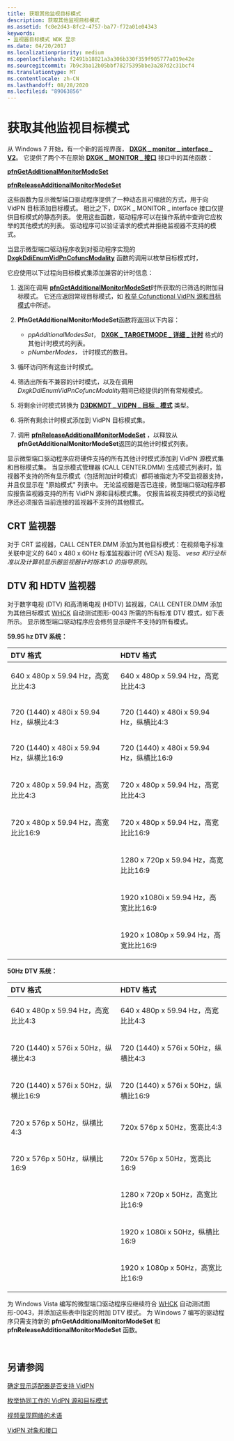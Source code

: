 ```yaml
---
title: 获取其他监视目标模式
description: 获取其他监视目标模式
ms.assetid: fc0e2d43-8fc2-4757-ba77-f72a01e04343
keywords:
- 监视器目标模式 WDK 显示
ms.date: 04/20/2017
ms.localizationpriority: medium
ms.openlocfilehash: f2491b18821a3a306b330f359f905777a019e42e
ms.sourcegitcommit: 7b9c3ba12b05bbf78275395bbe3a287d2c31bcf4
ms.translationtype: MT
ms.contentlocale: zh-CN
ms.lasthandoff: 08/28/2020
ms.locfileid: "89063856"
---
```

# <a name="obtaining-additional-monitor-target-modes"></a>获取其他监视目标模式


从 Windows 7 开始，有一个新的监视界面， [**DXGK \_ monitor \_ interface \_ V2**](/windows-hardware/drivers/ddi/d3dkmddi/ns-d3dkmddi-_dxgk_monitor_interface_v2)。 它提供了两个不在原始 [**DXGK \_ MONITOR \_ 接口**](/windows-hardware/drivers/ddi/d3dkmddi/ns-d3dkmddi-_dxgk_monitor_interface) 接口中的其他函数：

[**pfnGetAdditionalMonitorModeSet**](/windows-hardware/drivers/ddi/d3dkmddi/nc-d3dkmddi-dxgkddi_monitor_getadditionalmonitormodeset)

[**pfnReleaseAdditionalMonitorModeSet**](/windows-hardware/drivers/ddi/d3dkmddi/nc-d3dkmddi-dxgkddi_monitor_releaseadditionalmonitormodeset)

这些函数为显示微型端口驱动程序提供了一种动态且可缩放的方式，用于向 VidPN 目标添加目标模式。 相比之下，DXGK \_ MONITOR \_ interface 接口仅提供目标模式的静态列表。 使用这些函数，驱动程序可以在操作系统中查询它应枚举的其他模式的列表。 驱动程序可以验证请求的模式并拒绝监视器不支持的模式。

当显示微型端口驱动程序收到对驱动程序实现的 [**DxgkDdiEnumVidPnCofuncModality**](/windows-hardware/drivers/ddi/d3dkmddi/nc-d3dkmddi-dxgkddi_enumvidpncofuncmodality) 函数的调用以枚举目标模式时，

它应使用以下过程向目标模式集添加兼容的计时信息：

1.  返回在调用 [**pfnGetAdditionalMonitorModeSet**](/windows-hardware/drivers/ddi/d3dkmddi/nc-d3dkmddi-dxgkddi_monitor_getadditionalmonitormodeset)时所获取的已筛选的附加目标模式。 它还应返回常规目标模式，如 [枚举 Cofunctional VidPN 源和目标模式](enumerating-cofunctional-vidpn-source-and-target-modes.md)中所述。

2.  **PfnGetAdditionalMonitorModeSet**函数将返回以下内容：
    -   *ppAdditionalModesSet*， [**DXGK \_ TARGETMODE \_ 详细 \_ 计时**](/windows-hardware/drivers/ddi/d3dkmdt/ns-d3dkmdt-_dxgk_targetmode_detail_timing) 格式的其他计时模式的列表。
    -   *pNumberModes，* 计时模式的数目。

3.  循环访问所有这些计时模式。

4.  筛选出所有不兼容的计时模式，以及在调用 *DxgkDdiEnumVidPnCofuncModality*期间已经提供的所有常规模式。

5.  将剩余计时模式转换为 [**D3DKMDT \_ VIDPN \_ 目标 \_ 模式**](/windows-hardware/drivers/ddi/d3dkmdt/ns-d3dkmdt-_d3dkmdt_vidpn_target_mode) 类型。

6.  将所有剩余计时模式添加到 VidPN 目标模式集。

7.  调用 [**pfnReleaseAdditionalMonitorModeSet**](/windows-hardware/drivers/ddi/d3dkmddi/nc-d3dkmddi-dxgkddi_monitor_releaseadditionalmonitormodeset) ，以释放从 **pfnGetAdditionalMonitorModeSet**返回的其他计时模式列表。

显示微型端口驱动程序应将硬件支持的所有其他计时模式添加到 VidPN 源模式集和目标模式集。 当显示模式管理器 (CALL CENTER.DMM) 生成模式列表时，监视器不支持的所有显示模式（包括附加计时模式）都将被指定为不受监视器支持，并且仅显示在 "原始模式" 列表中。 无论监视器是否已连接，微型端口驱动程序都应报告监视器支持的所有 VidPN 源和目标模式集。 仅报告监视支持模式的驱动程序还必须报告当前连接的监视器不支持的其他模式。

## <a name="crt-monitors"></a>CRT 监视器

对于 CRT 监视器，CALL CENTER.DMM 添加为其他目标模式：在视频电子标准关联中定义的 640 x 480 x 60Hz 标准监视器计时 (VESA) 规范、 *vesa 和行业标准以及计算机显示器监视器计时版本1.0 的指导原则*。

## <a name="dtv-and-hdtv-monitors"></a>DTV 和 HDTV 监视器

对于数字电视 (DTV) 和高清晰电视 (HDTV) 监视器，CALL CENTER.DMM 添加为其他目标模式 [WHCK](/windows-hardware/test/hlk/windows-hardware-lab-kit) 自动测试图形-0043 所需的所有标准 DTV 模式，如下表所示。 显示微型端口驱动程序应会修剪显示硬件不支持的所有模式。

**59.95 hz DTV 系统：**

<table>
<colgroup>
<col width="50%" />
<col width="50%" />
</colgroup>
<thead>
<tr class="header">
<th align="left">DTV 格式</th>
<th align="left">HDTV 格式</th>
</tr>
</thead>
<tbody>
<tr class="odd">
<td align="left"><p>640 x 480p x 59.94 Hz，高宽比比4:3</p></td>
<td align="left"><p>640 x 480p x 59.94 Hz，高宽比比4:3</p></td>
</tr>
<tr class="even">
<td align="left"><p>720 (1440) x 480i x 59.94 Hz，纵横比4:3</p></td>
<td align="left"><p>720 (1440) x 480i x 59.94 Hz，纵横比4:3</p></td>
</tr>
<tr class="odd">
<td align="left"><p>720 (1440) x 480i x 59.94 Hz，纵横比16:9</p></td>
<td align="left"><p>720 (1440) x 480i x 59.94 Hz，纵横比16:9</p></td>
</tr>
<tr class="even">
<td align="left"><p>720 x 480p x 59.94 Hz，高宽比比4:3</p></td>
<td align="left"><p>720 x 480p x 59.94 Hz，高宽比比4:3</p></td>
</tr>
<tr class="odd">
<td align="left"><p>720 x 480p x 59.94 Hz，高宽比比16:9</p></td>
<td align="left"><p>720 x 480p x 59.94 Hz，高宽比比16:9</p></td>
</tr>
<tr class="even">
<td align="left"></td>
<td align="left"><p>1280 x 720p x 59.94 Hz，高宽比比16:9</p></td>
</tr>
<tr class="odd">
<td align="left"></td>
<td align="left"><p>1920 x1080i x 59.94 Hz，高宽比比16:9</p></td>
</tr>
<tr class="even">
<td align="left"></td>
<td align="left"><p>1920 x 1080p x 59.94 Hz，高宽比比16:9</p></td>
</tr>
</tbody>
</table>

 

**50Hz DTV 系统：**

<table>
<colgroup>
<col width="50%" />
<col width="50%" />
</colgroup>
<thead>
<tr class="header">
<th align="left">DTV 格式</th>
<th align="left">HDTV 格式</th>
</tr>
</thead>
<tbody>
<tr class="odd">
<td align="left"><p>640 x 480p x 59.94 Hz，高宽比比4:3</p></td>
<td align="left"><p>640 x 480p x 59.94 Hz，高宽比比4:3</p></td>
</tr>
<tr class="even">
<td align="left"><p>720 (1440) x 576i x 50Hz，纵横比4:3</p></td>
<td align="left"><p>720 (1440) x 576i x 50Hz，纵横比4:3</p></td>
</tr>
<tr class="odd">
<td align="left"><p>720 (1440) x 576i x 50Hz，纵横比16:9</p></td>
<td align="left"><p>720 (1440) x 576i x 50Hz，纵横比16:9</p></td>
</tr>
<tr class="even">
<td align="left"><p>720 x 576p x 50Hz，纵横比4:3</p></td>
<td align="left"><p>720x 576p x 50Hz，宽高比4:3</p></td>
</tr>
<tr class="odd">
<td align="left"><p>720 x 576p x 50Hz，纵横比16:9</p></td>
<td align="left"><p>720x 576p x 50Hz，宽高比16:9</p></td>
</tr>
<tr class="even">
<td align="left"></td>
<td align="left"><p>1280 x 720p x 50Hz，高宽比比16:9</p></td>
</tr>
<tr class="odd">
<td align="left"></td>
<td align="left"><p>1920 x 1080i x 50Hz，纵横比16:9</p></td>
</tr>
<tr class="even">
<td align="left"></td>
<td align="left"><p>1920 x 1080p x 50Hz，高宽比比16:9</p></td>
</tr>
</tbody>
</table>

 

为 Windows Vista 编写的微型端口驱动程序应继续符合 [WHCK](/windows-hardware/test/hlk/windows-hardware-lab-kit) 自动测试图形-0043，并添加这些表中指定的附加 DTV 模式。 为 Windows 7 编写的驱动程序只需支持新的 **pfnGetAdditionalMonitorModeSet** 和 **pfnReleaseAdditionalMonitorModeSet** 函数。


 
## <a name="see-also"></a>另请参阅

[确定显示适配器是否支持 VidPN](determining-whether-a-vidpn-is-supported-on-a-display-adapter.md)

[枚举协同工作的 VidPN 源和目标模式](enumerating-cofunctional-vidpn-source-and-target-modes.md)

[视频呈现网络的术语](video-present-network-terminology.md)

[VidPN 对象和接口](vidpn-objects-and-interfaces.md)